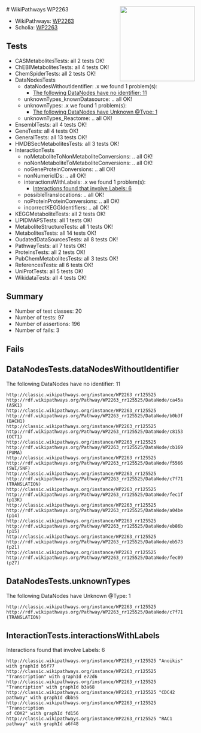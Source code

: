 <img style="float: right; width: 200px" src="https://upload.wikimedia.org/wikipedia/commons/thumb/8/83/Wplogo_with_text_500.png/640px-Wplogo_with_text_500.png" />
# WikiPathways WP2263

* WikiPathways: [WP2263](https://wikipathways.org/pathways/WP2263)
* Scholia: [WP2263](https://scholia.toolforge.org/wikipathways/WP2263)
## Tests
* CASMetabolitesTests: all 2 tests OK!
* ChEBIMetabolitesTests: all 4 tests OK!
* ChemSpiderTests: all 2 tests OK!
* DataNodesTests
    * dataNodesWithoutIdentifier: .x we found 1 problem(s):
        * [The following DataNodes have no identifier: 11](#8792c491)
    * unknownTypes_knownDatasource: .. all OK!
    * unknownTypes: .x we found 1 problem(s):
        * [The following DataNodes have Unknown @Type: 1](#839973df)
    * unknownTypes_Reactome: .. all OK!
* EnsemblTests: all 4 tests OK!
* GeneTests: all 4 tests OK!
* GeneralTests: all 13 tests OK!
* HMDBSecMetabolitesTests: all 3 tests OK!
* InteractionTests
    * noMetaboliteToNonMetaboliteConversions: .. all OK!
    * noNonMetaboliteToMetaboliteConversions: .. all OK!
    * noGeneProteinConversions: .. all OK!
    * nonNumericIDs: .. all OK!
    * interactionsWithLabels: .x we found 1 problem(s):
        * [Interactions found that involve Labels: 6](#630d267d)
    * possibleTranslocations: .. all OK!
    * noProteinProteinConversions: .. all OK!
    * incorrectKEGGIdentifiers: .. all OK!
* KEGGMetaboliteTests: all 2 tests OK!
* LIPIDMAPSTests: all 1 tests OK!
* MetaboliteStructureTests: all 1 tests OK!
* MetabolitesTests: all 14 tests OK!
* OudatedDataSourcesTests: all 8 tests OK!
* PathwayTests: all 7 tests OK!
* ProteinsTests: all 2 tests OK!
* PubChemMetabolitesTests: all 3 tests OK!
* ReferencesTests: all 6 tests OK!
* UniProtTests: all 5 tests OK!
* WikidataTests: all 4 tests OK!


## Summary

* Number of test classes: 20
* Number of tests: 97
* Number of assertions: 196
* Number of fails: 3

## Fails

<a name="8792c491" />

## DataNodesTests.dataNodesWithoutIdentifier

The following DataNodes have no identifier: 11
```
http://classic.wikipathways.org/instance/WP2263_rr125525 http://rdf.wikipathways.org/Pathway/WP2263_rr125525/DataNode/ca45a (ASK1)
http://classic.wikipathways.org/instance/WP2263_rr125525 http://rdf.wikipathways.org/Pathway/WP2263_rr125525/DataNode/b0b3f (BACH1)
http://classic.wikipathways.org/instance/WP2263_rr125525 http://rdf.wikipathways.org/Pathway/WP2263_rr125525/DataNode/c8153 (OCT1)
http://classic.wikipathways.org/instance/WP2263_rr125525 http://rdf.wikipathways.org/Pathway/WP2263_rr125525/DataNode/cb169 (PUMA)
http://classic.wikipathways.org/instance/WP2263_rr125525 http://rdf.wikipathways.org/Pathway/WP2263_rr125525/DataNode/f5566 (SWI/SNF)
http://classic.wikipathways.org/instance/WP2263_rr125525 http://rdf.wikipathways.org/Pathway/WP2263_rr125525/DataNode/c7f71 (TRANSLATION)
http://classic.wikipathways.org/instance/WP2263_rr125525 http://rdf.wikipathways.org/Pathway/WP2263_rr125525/DataNode/fec1f (p13K)
http://classic.wikipathways.org/instance/WP2263_rr125525 http://rdf.wikipathways.org/Pathway/WP2263_rr125525/DataNode/a04be (p14)
http://classic.wikipathways.org/instance/WP2263_rr125525 http://rdf.wikipathways.org/Pathway/WP2263_rr125525/DataNode/eb86b (p15)
http://classic.wikipathways.org/instance/WP2263_rr125525 http://rdf.wikipathways.org/Pathway/WP2263_rr125525/DataNode/eb573 (p21)
http://classic.wikipathways.org/instance/WP2263_rr125525 http://rdf.wikipathways.org/Pathway/WP2263_rr125525/DataNode/fec09 (p27)
```

<a name="839973df" />

## DataNodesTests.unknownTypes

The following DataNodes have Unknown @Type: 1
```
http://classic.wikipathways.org/instance/WP2263_rr125525 http://rdf.wikipathways.org/Pathway/WP2263_rr125525/DataNode/c7f71 (TRANSLATION)
```

<a name="630d267d" />

## InteractionTests.interactionsWithLabels

Interactions found that involve Labels: 6
```
http://classic.wikipathways.org/instance/WP2263_rr125525 "Anoikis" with graphId b5f77
http://classic.wikipathways.org/instance/WP2263_rr125525 "Transcription" with graphId e72d6
http://classic.wikipathways.org/instance/WP2263_rr125525 "Trancription" with graphId b3a68
http://classic.wikipathways.org/instance/WP2263_rr125525 "CDC42
pathway" with graphId dbb55
http://classic.wikipathways.org/instance/WP2263_rr125525 "Transcription
of COX2" with graphId fd156
http://classic.wikipathways.org/instance/WP2263_rr125525 "RAC1
pathway" with graphId a6f48
```

